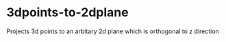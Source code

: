 # 3dpoints-to-2dplane
Projects 3d points to an arbitary 2d plane which is orthogonal to z direction
